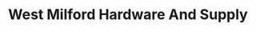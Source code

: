 ---
title: "West Milford Hardware And Supply"
url: /west-milford/west-milford-hardware-and-supply/
shop: Farben
---